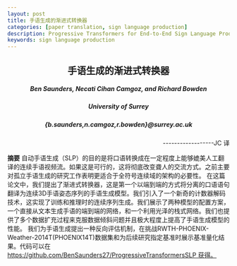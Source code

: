 ```yaml
---
layout: post
title: 手语生成的渐进式转换器
categories: [paper translation, sign language production]
description: Progressive Transformers for End-to-End Sign Language Production
keywords: sign language production
---
```


<h2 align="center">手语生成的渐进式转换器</h2>
<h5 align="center">
    Ben Saunders, Necati Cihan Camgoz, and Richard Bowden
</h5>
<h5 align="center">
    University of Surrey
</h5>
<h5 align = "center">
    {b.saunders,n.camgoz,r.bowden}@surrey.ac.uk
</h5>
<p align="right">
    ------------------JC 译
</p>

**摘要**  自动手语生成（SLP）的目的是将口语转换成在一定程度上能够媲美人工翻译的连续手语视频流。如果这是可行的，这将彻底改变聋人的交流方式。之前主要对孤立手语生成的研究工作表明更适合于全符号连续域的架构的必要性。
在这篇论文中，我们提出了渐进式转换器，这是第一个以端到端的方式将分离的口语语句翻译为连续3D手语姿态序列的手语生成模型。我们引入了一个新奇的计数器解码技术，这实现了训练和推理时的连续序列生成。我们展示了两种模型的配置方案，一个直接从文本生成手语的端到端的网络，和一个利用光泽的栈式网络。我们也提供了多个数据扩充过程来克服数据倾斜问题并且极大程度上提高了手语生成模型的性能。
我们为手语生成提出一种反向评估机制，在挑战RWTH-PHOENIX-Weather-2014T(PHOENIX14T)数据集和为后续研究指定基准时展示基准量化结果。代码可以在<a href="https://github.com/BenSaunders27/ProgressiveTransformersSLP">https://github.com/BenSaunders27/ProgressiveTransformersSLP 获得。</a>

